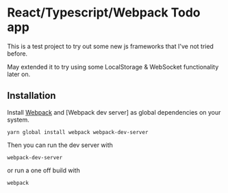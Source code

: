 # React/Typescript/Webpack Todo app

This is a test project to try out some new js frameworks that I've not tried before.

May extended it to try using some LocalStorage & WebSocket functionality later on.

## Installation

Install [Webpack](http://webpack.github.io/docs/installation.html) and [Webpack dev server] as global dependencies on your system.

```shell
yarn global install webpack webpack-dev-server
```

Then you can run the dev server with

```shell
webpack-dev-server
```

or run a one off build with

```shell
webpack
```
